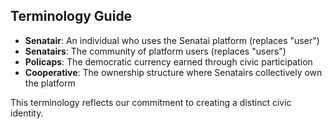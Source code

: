
## Terminology Guide

- **Senatair**: An individual who uses the Senatai platform (replaces "user")
- **Senatairs**: The community of platform users (replaces "users") 
- **Policaps**: The democratic currency earned through civic participation
- **Cooperative**: The ownership structure where Senatairs collectively own the platform

This terminology reflects our commitment to creating a distinct civic identity.

